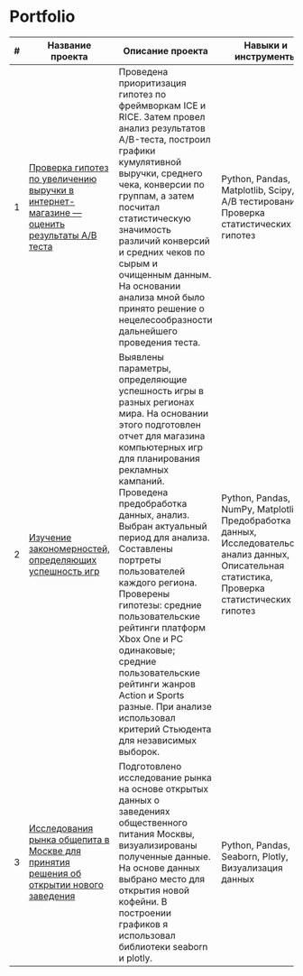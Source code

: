 # Portfolio
|#    | Название проекта | Описание проекта | Навыки и инструменты |
|-----|------------------|----------------|----------------------|
|1    | [Проверка гипотез по увеличению выручки в интернет-магазине — оценить результаты A/B теста](https://github.com/Valdis236/Portfolio/blob/main/Shop_hypotheses/Shop_hypotheses.ipynb) | Проведена приоритизация гипотез по фреймворкам ICE и RICE. Затем провел анализ результатов A/B-теста, построил графики кумулятивной выручки, среднего чека, конверсии по группам, а затем посчитал статистическую значимость различий конверсий и средних чеков по сырым и очищенным данным. На основании анализа мной было принято решение о нецелесообразности дальнейшего проведения теста.   | Python, Pandas, Matplotlib, Scipy, A/B тестирование, Проверка статистических гипотез   |
|2    | [Изучение закономерностей, определяющих успешность игр](https://github.com/Valdis236/Portfolio/blob/main/Moscow_catering/Moscow_catering.ipynb)    | Выявлены параметры, определяющие успешность игры в разных регионах мира. На основании этого подготовлен отчет для магазина компьютерных игр для планирования рекламных кампаний. Проведена предобработка данных, анализ. Выбран актуальный период для анализа. Составлены портреты пользователей каждого региона. Проверены гипотезы: средние пользовательские рейтинги платформ Xbox One и PC одинаковые; средние пользовательские рейтинги жанров Action и Sports разные. При анализе использовал критерий Стьюдента для независимых выборок.   | Python, Pandas, NumPy, Matplotlib, Предобработка данных, Исследовательский анализ данных, Описательная статистика, Проверка статистических гипотез  |
|3    | [Исследования рынка общепита в Москве для принятия решения об открытии нового заведения](https://github.com/Valdis236/Portfolio/blob/main/Game_analysis/Game_analysis.ipynb)   | Подготовлено исследование рынка на основе открытых данных о заведениях общественного питания Москвы, визуализированы полученные данные. На основе данных выбрано место для открытия новой кофейни. В построении графиков я использовал библиотеки seaborn и plotly.    | Python, Pandas, Seaborn, Plotly, Визуализация данных   |

